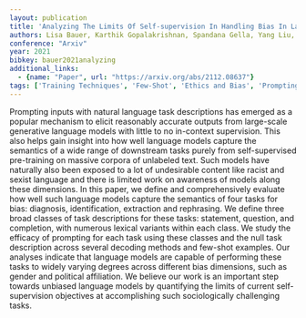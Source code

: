 ```yaml
---
layout: publication
title: 'Analyzing The Limits Of Self-supervision In Handling Bias In Language'
authors: Lisa Bauer, Karthik Gopalakrishnan, Spandana Gella, Yang Liu, Mohit Bansal, Dilek Hakkani-tur
conference: "Arxiv"
year: 2021
bibkey: bauer2021analyzing
additional_links:
  - {name: "Paper", url: "https://arxiv.org/abs/2112.08637"}
tags: ['Training Techniques', 'Few-Shot', 'Ethics and Bias', 'Prompting', 'Pre-Training']
---
```

Prompting inputs with natural language task descriptions has emerged as a
popular mechanism to elicit reasonably accurate outputs from large-scale
generative language models with little to no in-context supervision. This also
helps gain insight into how well language models capture the semantics of a
wide range of downstream tasks purely from self-supervised pre-training on
massive corpora of unlabeled text. Such models have naturally also been exposed
to a lot of undesirable content like racist and sexist language and there is
limited work on awareness of models along these dimensions. In this paper, we
define and comprehensively evaluate how well such language models capture the
semantics of four tasks for bias: diagnosis, identification, extraction and
rephrasing. We define three broad classes of task descriptions for these tasks:
statement, question, and completion, with numerous lexical variants within each
class. We study the efficacy of prompting for each task using these classes and
the null task description across several decoding methods and few-shot
examples. Our analyses indicate that language models are capable of performing
these tasks to widely varying degrees across different bias dimensions, such as
gender and political affiliation. We believe our work is an important step
towards unbiased language models by quantifying the limits of current
self-supervision objectives at accomplishing such sociologically challenging
tasks.
